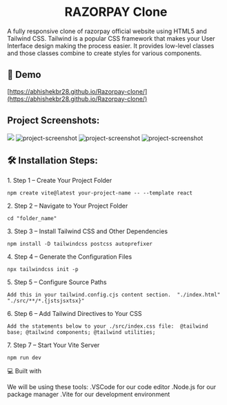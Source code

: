 <h1 align="center" id="title">RAZORPAY Clone</h1>

<p id="description">A fully responsive clone of razorpay official website using HTML5 and Tailwind CSS. Tailwind is a popular CSS framework that makes your User Interface design making the process easier. It provides low-level classes and those classes combine to create styles for various components.</p>

<h2>🚀 Demo</h2>

[https://abhishekbr28.github.io/Razorpay-clone/](https://abhishekbr28.github.io/Razorpay-clone/)

<h2>Project Screenshots:</h2>

<img src="https://user-images.githubusercontent.com/93610420/232774609-7b457c86-aa20-44a6-abc0-87a68e407dd3.png">

<img src="https://user-images.githubusercontent.com/93610420/232774661-292214b5-7db8-49b1-aabc-2d7fcdbf93c4.png" alt="project-screenshot"  >

<img src="https://user-images.githubusercontent.com/93610420/232774700-cbb4e7bd-3fe5-4dcd-95d6-00990798a39d.png" alt="project-screenshot" >

<img src="https://user-images.githubusercontent.com/93610420/232774730-6a5ca281-6173-46c1-8983-e557a1e497c1.png" alt="project-screenshot" >
<h2>🛠️ Installation Steps:</h2>

<p>1. Step 1 – Create Your Project Folder</p>

```
npm create vite@latest your-project-name -- --template react
```

<p>2. Step 2 – Navigate to Your Project Folder</p>

```
cd "folder_name"
```

<p>3. Step 3 – Install Tailwind CSS and Other Dependencies</p>

```
npm install -D tailwindcss postcss autoprefixer
```

<p>4. Step 4 – Generate the Configuration Files</p>

```
npx tailwindcss init -p
```

<p>5. Step 5 – Configure Source Paths</p>

```
Add this in your tailwind.config.cjs content section.  "./index.html"   "./src/**/*.{jstsjsxtsx}"
```

<p>6. Step 6 – Add Tailwind Directives to Your CSS</p>

```
Add the statements below to your ./src/index.css file:  @tailwind base; @tailwind components; @tailwind utilities;
```

<p>7. Step 7 – Start Your Vite Server</p>

```
npm run dev
```


💻 Built with


We will be using these tools:
.VSCode for our code editor
.Node.js for our package manager
.Vite for our development environment
